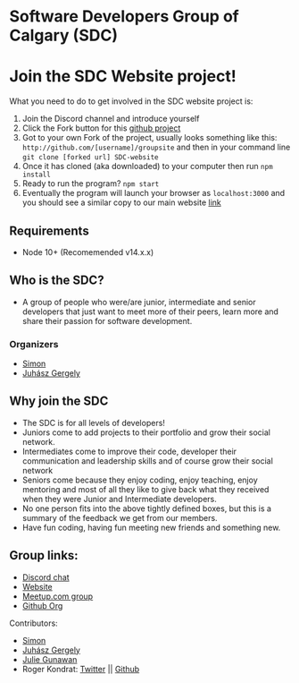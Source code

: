 # Software Developers Group of Calgary (SDC)

# Join the SDC Website project!

What you need to do to get involved in the SDC website project is:

1. Join the Discord channel and introduce yourself
2. Click the Fork button for this [github project](https://github.com/software-developers-of-calgary/groupsite)
3. Got to your own Fork of the project, usually looks something like this: `http://github.com/[username]/groupsite` and then in your command line `git clone [forked url] SDC-website`
4. Once it has cloned (aka downloaded) to your computer then run `npm install`
5. Ready to run the program? `npm start`
6. Eventually the program will launch your browser as `localhost:3000` and you should see a similar copy to our main website [link](https://sdc.fyi/login)

## Requirements

- Node 10+ (Recomemended v14.x.x)

## Who is the SDC?

- A group of people who were/are junior, intermediate and senior developers that just want to meet more of their peers, learn more and share their passion for software development.

### Organizers

* [Simon](https://www.meetup.com/Software-Developers-Learning-Together/members/266256359/profile/?returnPage=1)
* [Juhász Gergely](https://www.meetup.com/Software-Developers-Learning-Together/members/263303135/profile/?returnPage=1)

## Why join the SDC

* The SDC is for all levels of developers!
* Juniors come to add projects to their portfolio and grow their social network.
* Intermediates come to improve their code, developer their communication and leadership skills and of course grow their social network
* Seniors come because they enjoy coding, enjoy teaching, enjoy mentoring and most of all they like to give back what they received when they were Junior and Intermediate developers.
* No one person fits into the above tightly defined boxes, but this is a summary of the feedback we get from our members.
* Have fun coding, having fun meeting new friends and something new.

## Group links:

* [Discord chat](https://discordapp.com/channels/515951809752465408/515952580103372810)
* [Website](https://sdc.fyi)
* [Meetup.com group](https://www.meetup.com/Software-Developers-Learning-Together)
* [Github Org](https://github.com/software-developers-of-calgary)

Contributors:
* [Simon](https://www.meetup.com/Software-Developers-Learning-Together/members/266256359/profile/?returnPage=1)
* [Juhász Gergely](https://www.meetup.com/Software-Developers-Learning-Together/members/263303135/profile/?returnPage=1)
* [Julie Gunawan](https://github.com/JulieGunawan)
* Roger Kondrat: [Twitter](https://twitter.com/misterhtmlcss) || [Github](https://github.com/misterhtmlcss)
